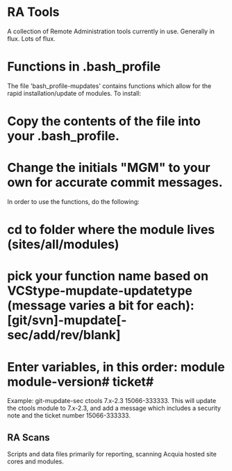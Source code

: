 RA Tools
===================

A collection of Remote Administration tools currently in use.  Generally in flux.  Lots of flux.

Functions in .bash_profile
===================
The file 'bash_profile-mupdates' contains functions which allow for the rapid installation/update of modules.  To install:
# Copy the contents of the file into your .bash_profile.
# Change the initials "MGM" to your own for accurate commit messages.

In order to use the functions, do the following:

# cd to folder where the module lives (sites/all/modules)
# pick your function name based on VCStype-mupdate-updatetype (message varies a bit for each): [git/svn]-mupdate[-sec/add/rev/blank]
# Enter variables, in this order: module module-version# ticket#

Example: git-mupdate-sec ctools 7.x-2.3 15066-333333.  This will update the ctools module to 7.x-2.3, and add a message which includes a security note and the ticket number 15066-333333.

RA Scans
--------------------
Scripts and data files primarily for reporting, scanning Acquia hosted site cores and modules.
